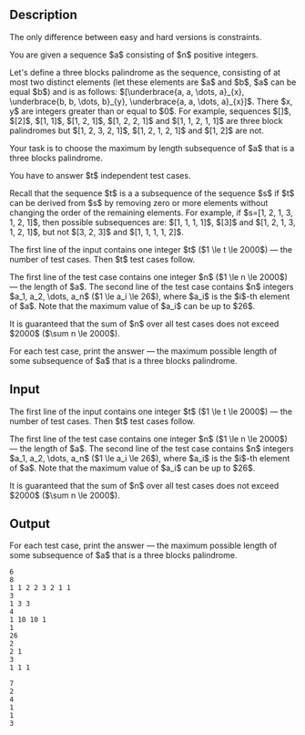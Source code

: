 ## Description

<div><p><span class="tex-font-style-bf">The only difference between easy and hard versions is constraints</span>.</p><p>You are given a sequence $a$ consisting of $n$ positive integers.</p><p>Let's define a <span class="tex-font-style-bf">three blocks palindrome</span> as the sequence, consisting of <span class="tex-font-style-it">at most two</span> distinct elements (let these elements are $a$ and $b$, $a$ can be equal $b$) and is as follows: $[\underbrace{a, a, \dots, a}_{x}, \underbrace{b, b, \dots, b}_{y}, \underbrace{a, a, \dots, a}_{x}]$. There $x, y$ are integers greater than or equal to $0$. For example, sequences $[]$, $[2]$, $[1, 1]$, $[1, 2, 1]$, $[1, 2, 2, 1]$ and $[1, 1, 2, 1, 1]$ are <span class="tex-font-style-bf">three block palindromes</span> but $[1, 2, 3, 2, 1]$, $[1, 2, 1, 2, 1]$ and $[1, 2]$ are not.</p><p>Your task is to choose the maximum by length <span class="tex-font-style-bf">subsequence</span> of $a$ that is a <span class="tex-font-style-bf">three blocks palindrome</span>.</p><p>You have to answer $t$ independent test cases.</p><p>Recall that the sequence $t$ is a a subsequence of the sequence $s$ if $t$ can be derived from $s$ by removing zero or more elements without changing the order of the remaining elements. For example, if $s=[1, 2, 1, 3, 1, 2, 1]$, then possible subsequences are: $[1, 1, 1, 1]$, $[3]$ and $[1, 2, 1, 3, 1, 2, 1]$, but not $[3, 2, 3]$ and $[1, 1, 1, 1, 2]$.</p></div><div class="input-specification"><p>The first line of the input contains one integer $t$ ($1 \le t \le 2000$) — the number of test cases. Then $t$ test cases follow.</p><p>The first line of the test case contains one integer $n$ ($1 \le n \le 2000$) — the length of $a$. The second line of the test case contains $n$ integers $a_1, a_2, \dots, a_n$ ($1 \le a_i \le 26$), where $a_i$ is the $i$-th element of $a$. <span class="tex-font-style-bf">Note that the maximum value of $a_i$ can be up to $26$</span>.</p><p>It is guaranteed that the sum of $n$ over all test cases does not exceed $2000$ ($\sum n \le 2000$).</p></div><div class="output-specification"><p>For each test case, print the answer — the maximum possible length of some subsequence of $a$ that is a <span class="tex-font-style-bf">three blocks palindrome</span>.</p></div>

## Input

<p>The first line of the input contains one integer $t$ ($1 \le t \le 2000$) — the number of test cases. Then $t$ test cases follow.</p><p>The first line of the test case contains one integer $n$ ($1 \le n \le 2000$) — the length of $a$. The second line of the test case contains $n$ integers $a_1, a_2, \dots, a_n$ ($1 \le a_i \le 26$), where $a_i$ is the $i$-th element of $a$. <span class="tex-font-style-bf">Note that the maximum value of $a_i$ can be up to $26$</span>.</p><p>It is guaranteed that the sum of $n$ over all test cases does not exceed $2000$ ($\sum n \le 2000$).</p>

## Output

<p>For each test case, print the answer — the maximum possible length of some subsequence of $a$ that is a <span class="tex-font-style-bf">three blocks palindrome</span>.</p>





```input1
6
8
1 1 2 2 3 2 1 1
3
1 3 3
4
1 10 10 1
1
26
2
2 1
3
1 1 1
```




```output1
7
2
4
1
1
3
```


